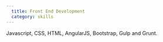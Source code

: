 ```yaml
---
  title: Front End Development
  category: skills
---
```


Javascript, CSS, HTML, AngularJS, Bootstrap, Gulp and Grunt.
